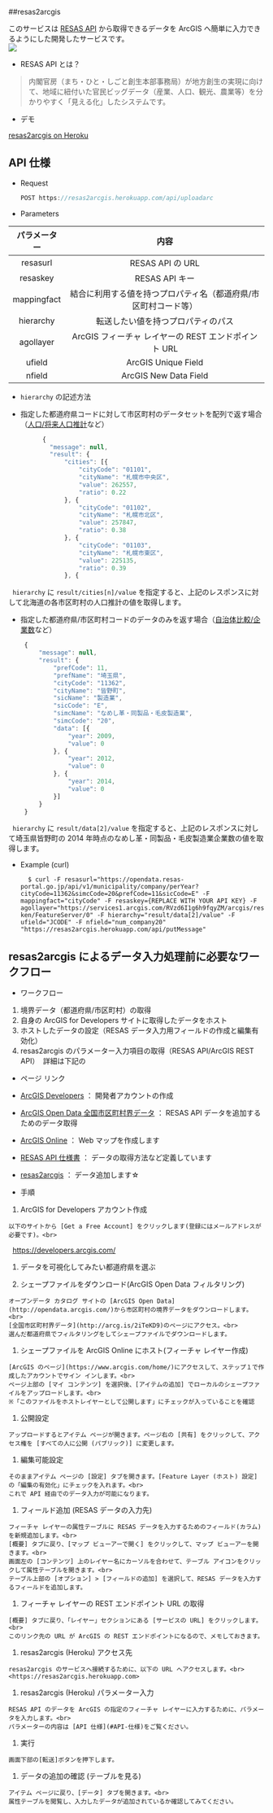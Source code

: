 ﻿##resas2arcgis
 
 このサービスは [RESAS API](https://opendata.resas-portal.go.jp/) から取得できるデータを ArcGIS へ簡単に入力できるようにした開発したサービスです。<br>
  <img src="http://apps.esrij.com/arcgis-dev/github/img/resas2arcgis.png" >
 
 * RESAS API とは？
 
 > 内閣官房（まち・ひと・しごと創生本部事務局）が地方創生の実現に向けて、地域に紐付いた官民ビッグデータ（産業、人口、観光、農業等）を分かりやすく「見える化」したシステムです。
 
 * デモ
 
 [resas2arcgis on Heroku](https://resas2arcgis.herokuapp.com/)
 
## API 仕様

* Request
   ```java
   POST https://resas2arcgis.herokuapp.com/api/uploadarc
   ```

* Parameters
 
 |パラメーター|内容|
 |:--:|:--:|
 |resasurl|RESAS API の URL|
 |resaskey|RESAS API キー|
 |mappingfact|結合に利用する値を持つプロパティ名（都道府県/市区町村コード等）|
 |hierarchy|転送したい値を持つプロパティのパス|
 |agollayer|ArcGIS フィーチャ レイヤーの REST エンドポイント URL|
 |ufield|ArcGIS Unique Field|
 |nfield|ArcGIS New Data Field|
 
* `hierarchy` の記述方法

 * 指定した都道府県コードに対して市区町村のデータセットを配列で返す場合（[人口/将来人口推計](https://opendata.resas-portal.go.jp/docs/api/v1/population/future/cities.html)など）
 
   ```javascript
         {
           "message": null,
           "result": {
               "cities": [{
                   "cityCode": "01101",
                   "cityName": "札幌市中央区",
                   "value": 262557,
                   "ratio": 0.22
               }, {
                   "cityCode": "01102",
                   "cityName": "札幌市北区",
                   "value": 257847,
                   "ratio": 0.38
               }, {
                   "cityCode": "01103",
                   "cityName": "札幌市東区",
                   "value": 225135,
                   "ratio": 0.39
               }, {
   ```
   `hierarchy` に `result/cities[n]/value` を指定すると、上記のレスポンスに対して北海道の各市区町村の人口推計の値を取得します。
    
 * 指定した都道府県/市区町村コードのデータのみを返す場合（[自治体比較/企業数](https://opendata.resas-portal.go.jp/docs/api/v1/municipality/company/perYear.html)など）
        
   ```javascript
    {
        "message": null,
        "result": {
            "prefCode": 11,
            "prefName": "埼玉県",
            "cityCode": "11362",
            "cityName": "皆野町",
            "sicName": "製造業",
            "sicCode": "E",
            "simcName": "なめし革・同製品・毛皮製造業",
            "simcCode": "20",
            "data": [{
                "year": 2009,
                "value": 0
            }, {
                "year": 2012,
                "value": 0
            }, {
                "year": 2014,
                "value": 0
            }]
        }
    }
   ```
   `hierarchy` に `result/data[2]/value` を指定すると、上記のレスポンスに対して埼玉県皆野町の 2014 年時点のなめし革・同製品・毛皮製造業企業数の値を取得します。
 
* Example (curl)

   ```
     $ curl -F resasurl="https://opendata.resas-portal.go.jp/api/v1/municipality/company/perYear?cityCode=11362&simcCode=20&prefCode=11&sicCode=E" -F mappingfact="cityCode" -F resaskey={REPLACE WITH YOUR API KEY} -F agollayer="https://services1.arcgis.com/RVzd6I1g6h9fqyZM/arcgis/rest/services/saitama-ken/FeatureServer/0" -F hierarchy="result/data[2]/value" -F ufield="JCODE" -F nfield="num_company20" "https://resas2arcgis.herokuapp.com/api/putMessage"
   ```

## resas2arcgis によるデータ入力処理前に必要なワークフロー

 * ワークフロー
 
  1. 境界データ（都道府県/市区町村）の取得
  1. 自身の ArcGIS for Developers サイトに取得したデータをホスト
  1. ホストしたデータの設定（RESAS データ入力用フィールドの作成と編集有効化）
  1. resas2arcgis のパラメーター入力項目の取得（RESAS API/ArcGIS REST API）
  詳細は下記の
 
 * ページ リンク
 
  *	[ArcGIS Developers](https://developers.arcgis.com/)  ： 開発者アカウントの作成
  *	[ArcGIS Open Data 全国市区町村界データ](http://arcg.is/2iTeKD9) ： RESAS API データを追加するためのデータ取得
  *	[ArcGIS Online](https://www.arcgis.com/home/)    ： Web マップを作成します
  *	[RESAS API 仕様書](https://opendata.resas-portal.go.jp/docs/api/v1/index.html)    ： データの取得方法など定義しています
  *	[resas2arcgis](https://resas2arcgis.herokuapp.com)   ： データ追加します☆
 
 * 手順

  1.	ArcGIS for Developers アカウント作成
   
    以下のサイトから [Get a Free Account] をクリックします(登録にはメールアドレスが必要です)。<br>
    <https://developers.arcgis.com/>
   
  1.	データを可視化してみたい都道府県を選ぶ
   
  1.	シェープファイルをダウンロード(ArcGIS Open Data フィルタリング)

    オープンデータ カタログ サイトの [ArcGIS Open Data](http://opendata.arcgis.com/)から市区町村の境界データをダウンロードします。<br>
    [全国市区町村界データ](http://arcg.is/2iTeKD9)のページにアクセス。<br>
    選んだ都道府県でフィルタリングをしてシェープファイルでダウンロードします。

  1.	シェープファイルを ArcGIS Online にホスト(フィーチャ レイヤー作成)

    [ArcGIS のページ](https://www.arcgis.com/home/)にアクセスして、ステップ１で作成したアカウントでサイン インします。<br>
    ページ上部の [マイ コンテンツ] を選択後、[アイテムの追加] でローカルのシェープファイルをアップロードします。<br>
    ※「このファイルをホストレイヤーとして公開します」にチェックが入っていることを確認

  1.	公開設定

    アップロードするとアイテム ページが開きます。ページ右の [共有] をクリックして、アクセス権を [すべての人に公開 (パブリック)] に変更します。

  1.	編集可能設定

    そのままアイテム ページの [設定] タブを開きます。[Feature Layer (ホスト) 設定] の「編集の有効化」にチェックを入れます。<br>
    これで API 経由でのデータ入力が可能になります。

  1.	フィールド追加 (RESAS データの入力先)

    フィーチャ レイヤーの属性テーブルに RESAS データを入力するためのフィールド(カラム)を新規追加します。<br>
    [概要] タブに戻り、[マップ ビューアーで開く] をクリックして、マップ ビューアーを開きます。<br>
    画面左の [コンテンツ] 上のレイヤー名にカーソルを合わせて、テーブル アイコンをクリックして属性テーブルを開きます。<br>
    テーブル上部の [オプション] > [フィールドの追加] を選択して、RESAS データを入力するフィールドを追加します。

  1.	フィーチャ レイヤーの REST エンドポイント URL の取得

    [概要] タブに戻り、「レイヤー」セクションにある [サービスの URL] をクリックします。<br>
    このリンク先の URL が ArcGIS の REST エンドポイントになるので、メモしておきます。

  1.	resas2arcgis (Heroku) アクセス先

    resas2arcgis のサービスへ接続するために、以下の URL へアクセスします。<br>
    <https://resas2arcgis.herokuapp.com>

  1.	resas2arcgis (Heroku) パラメーター入力

    RESAS API のデータを ArcGIS の指定のフィーチャ レイヤーに入力するために、パラメータを入力します。<br>
    パラメーターの内容は [API 仕様](#API-仕様)をご覧ください。

  1.	実行

    画面下部の[転送]ボタンを押下します。

  1.	データの追加の確認 (テーブルを見る)

    アイテム ページに戻り、[データ] タブを開きます。<br>
    属性テーブルを閲覧し、入力したデータが追加されているか確認してみてください。

